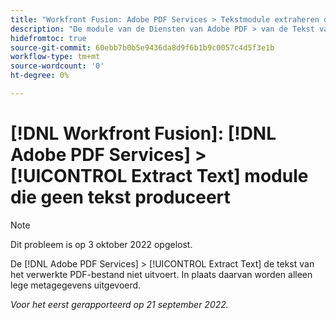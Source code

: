 ```yaml
---
title: "Workfront Fusion: Adobe PDF Services > Tekstmodule extraheren die geen tekst produceert"
description: "De module van de Diensten van Adobe PDF > van de Tekst van het Uittreksel voert niet de tekst van het verwerkte PDF- dossier uit. In plaats daarvan worden alleen lege metagegevens uitgevoerd. "
hidefromtoc: true
source-git-commit: 60ebb7b0b5e9436da8d9f6b1b9c0057c4d5f3e1b
workflow-type: tm+mt
source-wordcount: '0'
ht-degree: 0%

---
```



# [!DNL Workfront Fusion]: [!DNL Adobe PDF Services] > [!UICONTROL Extract Text] module die geen tekst produceert

>[!NOTE]
>
>Dit probleem is op 3 oktober 2022 opgelost.

De [!DNL Adobe PDF Services] > [!UICONTROL Extract Text] de tekst van het verwerkte PDF-bestand niet uitvoert. In plaats daarvan worden alleen lege metagegevens uitgevoerd.

_Voor het eerst gerapporteerd op 21 september 2022._

